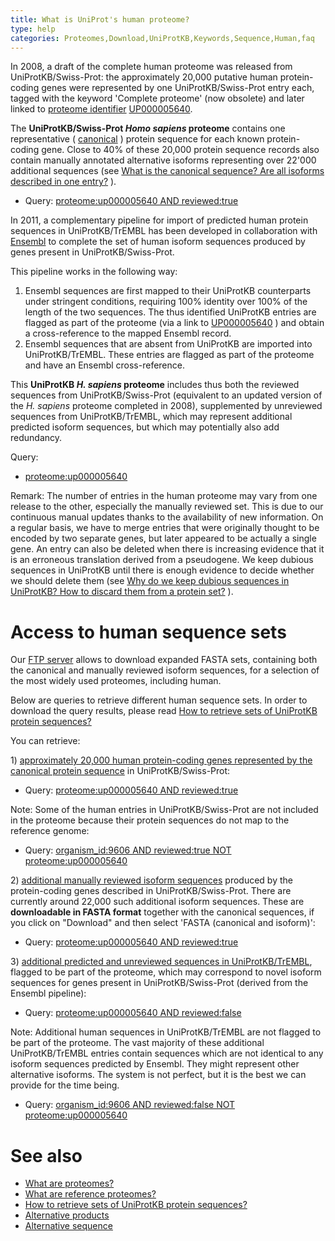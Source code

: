 ```yaml
---
title: What is UniProt's human proteome?
type: help
categories: Proteomes,Download,UniProtKB,Keywords,Sequence,Human,faq
---
```


In 2008, a draft of the complete human proteome was released from UniProtKB/Swiss-Prot: the approximately 20,000 putative human protein-coding genes were represented by one UniProtKB/Swiss-Prot entry each, tagged with the keyword 'Complete proteome' (now obsolete) and later linked to [proteome identifier](https://www.uniprot.org/help/proteome_id) [UP000005640](https://www.uniprot.org/proteomes/UP000005640).

The **UniProtKB/Swiss-Prot _Homo sapiens_ proteome** contains one representative ( [canonical](https://www.uniprot.org/help/canonical_and_isoforms) ) protein sequence for each known protein-coding gene. Close to 40% of these 20,000 protein sequence records also contain manually annotated alternative isoforms representing over 22'000 additional sequences (see [What is the canonical sequence? Are all isoforms described in one entry?](https://www.uniprot.org/help/canonical_and_isoforms) ).

- Query: [proteome:up000005640 AND reviewed:true](https://www.uniprot.org/uniprotkb?query=reviewed%3Atrue+AND+proteome%3Aup000005640)

In 2011, a complementary pipeline for import of predicted human protein sequences in UniProtKB/TrEMBL has been developed in collaboration with [Ensembl](http://www.ensembl.org/) to complete the set of human isoform sequences produced by genes present in UniProtKB/Swiss-Prot.

This pipeline works in the following way:

1.  Ensembl sequences are first mapped to their UniProtKB counterparts under stringent conditions, requiring 100% identity over 100% of the length of the two sequences. The thus identified UniProtKB entries are flagged as part of the proteome (via a link to [UP000005640](https://www.uniprot.org/proteomes/up000005640) ) and obtain a cross-reference to the mapped Ensembl record.
2.  Ensembl sequences that are absent from UniProtKB are imported into UniProtKB/TrEMBL. These entries are flagged as part of the proteome and have an Ensembl cross-reference.

This **UniProtKB _H. sapiens_ proteome** includes thus both the reviewed sequences from UniProtKB/Swiss-Prot (equivalent to an updated version of the _H. sapiens_ proteome completed in 2008), supplemented by unreviewed sequences from UniProtKB/TrEMBL, which may represent additional predicted isoform sequences, but which may potentially also add redundancy.

Query:

- [proteome:up000005640](https://www.uniprot.org/uniprotkb?query=proteome%3Aup000005640)

Remark: The number of entries in the human proteome may vary from one release to the other, especially the manually reviewed set. This is due to our continuous manual updates thanks to the availability of new information. On a regular basis, we have to merge entries that were originally thought to be encoded by two separate genes, but later appeared to be actually a single gene. An entry can also be deleted when there is increasing evidence that it is an erroneous translation derived from a pseudogene. We keep dubious sequences in UniProtKB until there is enough evidence to decide whether we should delete them (see [Why do we keep dubious sequences in UniProtKB? How to discard them from a protein set?](https://www.uniprot.org/help/dubious_sequences) ).

# Access to human sequence sets

Our [FTP server](https://www.uniprot.org/downloads) allows to download expanded FASTA sets, containing both the canonical and manually reviewed isoform sequences, for a selection of the most widely used proteomes, including human.

Below are queries to retrieve different human sequence sets. In order to download the query results, please read [How to retrieve sets of UniProtKB protein sequences?](https://www.uniprot.org/help/retrieve_sets)

You can retrieve:

1\) <u>approximately 20,000 human protein-coding genes represented by the canonical protein sequence</u> in UniProtKB/Swiss-Prot:

- Query: [proteome:up000005640 AND reviewed:true](https://www.uniprot.org/uniprotkb?query=reviewed%3Atrue+AND+proteome%3Aup000005640)

Note: Some of the human entries in UniProtKB/Swiss-Prot are not included in the proteome because their protein sequences do not map to the reference genome:

- Query: [organism_id:9606 AND reviewed:true NOT proteome:up000005640](https://www.uniprot.org/uniprotkb?query=organism_id%3A9606+AND+reviewed%3Atrue+NOT+proteome%3Aup000005640)

2\) <u>additional manually reviewed isoform sequences</u> produced by the protein-coding genes described in UniProtKB/Swiss-Prot. There are currently around 22,000 such additional isoform sequences. These are **downloadable in FASTA format** together with the canonical sequences, if you click on "Download" and then select 'FASTA (canonical and isoform)':

- Query: [proteome:up000005640 AND reviewed:true](https://rest.uniprot.org/uniprotkb/stream?format=fasta&includeIsoform=true&query=organism_id%3A9606%20AND%20reviewed%3Atrue%20NOT%20proteome%3Aup000005640)

3\) <u>additional predicted and unreviewed sequences in UniProtKB/TrEMBL</u>, flagged to be part of the proteome, which may correspond to novel isoform sequences for genes present in UniProtKB/Swiss-Prot (derived from the Ensembl pipeline):

- Query: [proteome:up000005640 AND reviewed:false](https://www.uniprot.org/uniprotkb?query=proteome:up000005640+AND+reviewed%3Afalse)

Note: Additional human sequences in UniProtKB/TrEMBL are not flagged to be part of the proteome. The vast majority of these additional UniProtKB/TrEMBL entries contain sequences which are not identical to any isoform sequences predicted by Ensembl. They might represent other alternative isoforms. The system is not perfect, but it is the best we can provide for the time being.

- Query: [organism_id:9606 AND reviewed:false NOT proteome:up000005640](https://www.uniprot.org/uniprotkb?query=organism_id%3A9606+AND+reviewed%3Afalse+NOT+proteome:up000005640)

# See also

- [What are proteomes?](https://www.uniprot.org/help/proteome)
- [What are reference proteomes?](https://www.uniprot.org/help/reference_proteome)
- [How to retrieve sets of UniProtKB protein sequences?](https://www.uniprot.org/help/retrieve_sets)
- [Alternative products](https://www.uniprot.org/help/alternative_products)
- [Alternative sequence](https://www.uniprot.org/help/var_seq)
